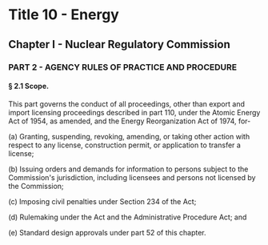
# Title 10 - Energy
## Chapter I - Nuclear Regulatory Commission
### PART 2 - AGENCY RULES OF PRACTICE AND PROCEDURE
#### § 2.1 Scope.

This part governs the conduct of all proceedings, other than export and import licensing proceedings described in part 110, under the Atomic Energy Act of 1954, as amended, and the Energy Reorganization Act of 1974, for-

(a) Granting, suspending, revoking, amending, or taking other action with respect to any license, construction permit, or application to transfer a license;

(b) Issuing orders and demands for information to persons subject to the Commission's jurisdiction, including licensees and persons not licensed by the Commission;

(c) Imposing civil penalties under Section 234 of the Act;

(d) Rulemaking under the Act and the Administrative Procedure Act; and

(e) Standard design approvals under part 52 of this chapter.

